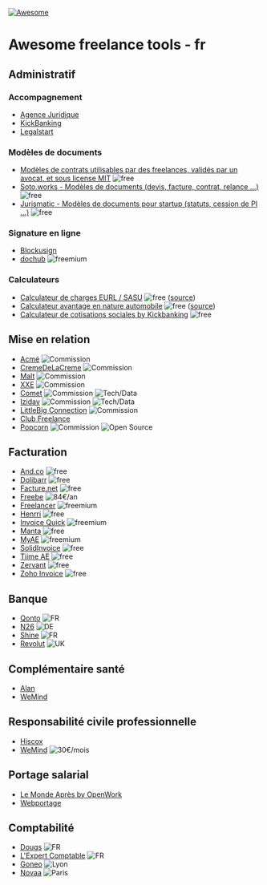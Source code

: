 [![Awesome](https://awesome.re/badge.svg)](https://awesome.re)

# Awesome freelance tools - fr

## Administratif

### Accompagnement

+ [Agence Juridique](https://agence-juridique.com)
+ [KickBanking](https://www.kickbanking.com/)
+ [Legalstart](https://www.legalstart.fr/)

### Modèles de documents

+ [Modèles de contrats utilisables par des freelances, validés par un avocat, et sous license MIT](https://github.com/purban/contrats-francais) ![free][free]
+ [Soto.works - Modèles de documents (devis, facture, contrat, relance ...)](https://www.soto.works/resourcescenter) ![free][free]
+ [Jurismatic - Modèles de documents pour startup (statuts, cession de PI ...)](https://www.jurismatic.com/) ![free][free]

### Signature en ligne

+ [Blockusign](https://blockusign.co/)
+ [dochub](https://dochub.com/) ![freemium][freemium]

### Calculateurs

+ [Calculateur de charges EURL / SASU](http://antoineviau.com/eurl-sasu/) ![free][free] ([source](https://github.com/AntoineViau/eurl-sasu))
+ [Calculateur avantage en nature automobile](https://adriantombu.github.io/avantage-nature-auto/) ![free][free] ([source](https://github.com/adriantombu/avantage-nature-auto))
+ [Calculateur de cotisations sociales by Kickbanking](https://simulation.kickbanking.com/) ![free][free]

## Mise en relation

+ [Acmé](https://www.joinacme.co/) ![Commission](https://badgen.net/badge/Commission/Fixe/yellow)
+ [CremeDeLaCreme](https://cremedelacreme.io) ![Commission](https://badgen.net/badge/Commission/15%20%25/orange)
+ [Malt](https://www.malt.fr/) ![Commission](https://badgen.net/badge/Commission/10%20%25/orange)
+ [XXE](https://www.xxe.fr/) ![Commission][aucune commission]
+ [Comet](https://www.comet.co/) ![Commission](https://badgen.net/badge/Commission/15%20%25/orange) ![Tech/Data](https://badgen.net/badge//Tech%2FData/grey)
+ [Iziday](https://www.iziday.com/) ![Commission](https://badgen.net/badge/Commission/12%20%25/orange) ![Tech/Data](https://badgen.net/badge//Tech%2FData/grey)
+ [LittleBig Connection](https://www.littlebigconnection.com/fr/) ![Commission](https://badgen.net/badge/Commission/Variable/yellow)
+ [Club Freelance](https://www.club-freelance.com/fr/)
+ [Popcorn](https://popcorn-nantes.github.io/popcorns) ![Commission][aucune commission] ![Open Source](https://badgen.net/badge//Open%20Source/cyan)

## Facturation

+ [And.co](https://www.and.co/) ![free][free]
+ [Dolibarr](https://www.dolibarr.fr/) ![free][free]
+ [Facture.net](https://facture.net) ![free][free]
+ [Freebe](https://www.freebe.me/) ![84€/an](https://badgen.net/badge/%2Fan/84%20€/orange)
+ [Freelancer](https://freelancer-app.fr/) ![freemium][freemium]
+ [Henrri](https://henrri.net) ![free][free]
+ [Invoice Quick](https://invoicequick.com/) ![freemium][freemium]
+ [Manta](https://manta.life/) ![free][free]
+ [MyAE](https://www.myae.fr/) ![freemium][freemium]
+ [SolidInvoice](https://solidinvoice.co/) ![free][free]
+ [Tiime AE](https://www.tiime-ae.fr/) ![free][free]
+ [Zervant](https://www.zervant.com/) ![free][free]
+ [Zoho Invoice](https://www.zoho.com/invoice/) ![free][free]

## Banque

+ [Qonto](https://qonto.eu/) ![FR](https://badgen.net/badge/Localisation/FR/pink)
+ [N26](https://next.n26.com/fr-fr/) ![DE](https://badgen.net/badge/Localisation/DE/yellow)
+ [Shine](https://shine.fr/) ![FR](https://badgen.net/badge/Localisation/FR/pink)
+ [Revolut](https://www.revolut.com/fr/) ![UK](https://badgen.net/badge/Localisation/UK/yellow)

## Complémentaire santé

+ [Alan](https://alan.eu/)
+ [WeMind](https://www.wemind.io/)

## Responsabilité civile professionnelle

+ [Hiscox](https://www.hiscox.fr/)
+ [WeMind](https://www.wemind.io/) ![30€/mois](https://badgen.net/badge/%2Fmois/30%20%E2%82%AC/orange)

## Portage salarial

+ [Le Monde Après by OpenWork](https://www.lemonde-apres.com/)
+ [Webportage](https://www.webportage.com/)

## Comptabilité

+ [Dougs](https://www.dougs.fr/) ![FR](https://badgen.net/badge/Localisation/En%20ligne/cyan)
+ [L'Expert Comptable](https://www.l-expert-comptable.com/) ![FR](https://badgen.net/badge/Localisation/En%20ligne/cyan)
+ [Goneo](https://www.goneo-expertise.com/) ![Lyon](https://badgen.net/badge/Localisation/Lyon/pink)
+ [Novaa](http://www.novaa-expertise.com/) ![Paris](https://badgen.net/badge/Localisation/Paris/pink)

[free]: https://badgen.net/badge//free/green
[freemium]: https://badgen.net/badge//freemium/purple
[aucune commission]: https://badgen.net/badge/Commission/Aucune/green

